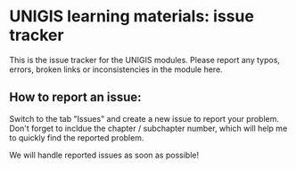 # UNIGIS learning materials: issue tracker
This is the issue tracker for the UNIGIS modules. Please report any typos, errors, broken links or inconsistencies in the module here. 

## How to report an issue:
Switch to the tab "Issues" and create a new issue to report your problem. Don't forget to incldue the chapter / subchapter number, which will help me to quickly find the reported problem. 

We will handle reported issues as soon as possible!
